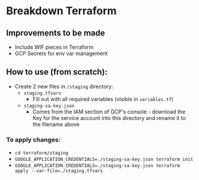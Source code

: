 # Breakdown Terraform

## Improvements to be made

- Include WIF pieces in Terraform
- GCP Secrets for env var management

## How to use (from scratch):

- Create 2 new files in `/staging` directory:
  - `staging.tfvars`
    - Fill out with all required variables (visible in `variables.tf`)
  - `staging-sa-key.json`
    - Comes from the IAM section of GCP's console - download the Key for the service account into this directory and rename it to the filename above

### To apply changes:

- `cd terraform/staging`
- `GOOGLE_APPLICATION_CREDENTIALS=./staging-sa-key.json terraform init`
- `GOOGLE_APPLICATION_CREDENTIALS=./staging-sa-key.json terraform apply --var-file=./staging.tfvars`
